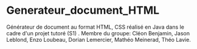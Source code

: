 # Generateur_document_HTML
Générateur de document au format HTML, CSS réalisé en Java dans le cadre d'un projet tutoré (S1) . Membre du groupe: Cléon Benjamin, Jason Leblond, Enzo Loubeau, Dorian Lemercier, Mathéo Meinerad, Théo Lavie.
